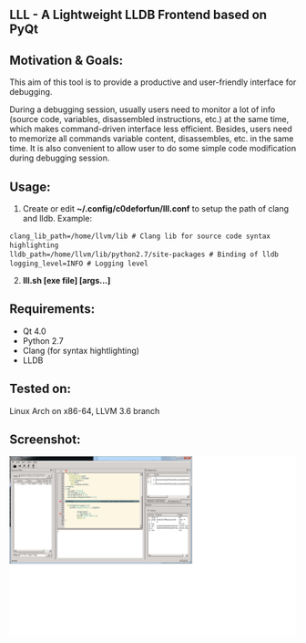 LLL - A Lightweight LLDB Frontend based on PyQt
---

## Motivation & Goals:
This aim of this tool is to provide a productive and user-friendly interface for debugging. 

During a debugging session, usually users need to monitor a lot of info (source code, variables, disassembled instructions, etc.) at the same time, which makes command-driven interface less efficient. Besides, users need to memorize all commands variable content, disassembles, etc. in the same time. It is also convenient to allow user to do some simple code modification during debugging session. 


## Usage:
1. Create or edit **~/.config/c0deforfun/lll.conf** to setup the path of clang and lldb. Example:
```[common]
clang_lib_path=/home/llvm/lib # Clang lib for source code syntax highlighting
lldb_path=/home/llvm/lib/python2.7/site-packages # Binding of lldb
logging_level=INFO # Logging level
```
2. **lll.sh [exe file] [args...]**

## Requirements:
- Qt 4.0
- Python 2.7
- Clang (for syntax hightlighting)
- LLDB

## Tested on:
Linux Arch on x86-64, LLVM 3.6 branch

## Screenshot:
![Alt text](/docs/screenshot.png?raw=true "Screenshot")
